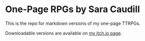# One-Page RPGs by Sara Caudill

This is the repo for markdown versions of my one-page TTRPGs.

Downloadable versions are available on <a href="https://saracaudill.itch.io/">my itch.io page</a>.

